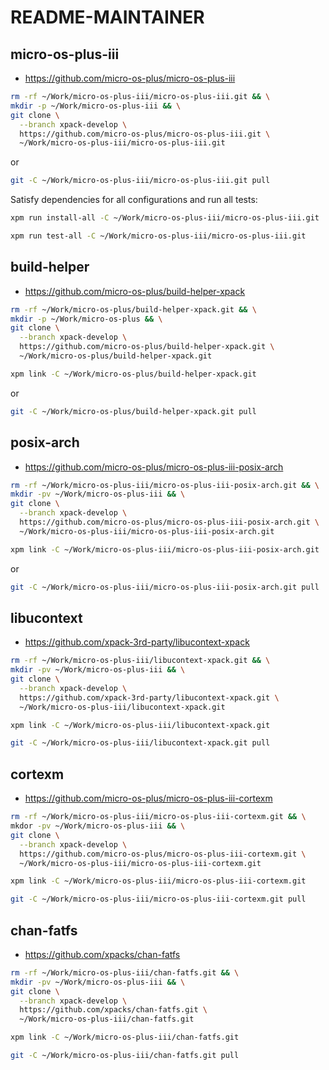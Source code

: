 # README-MAINTAINER

## micro-os-plus-iii

- <https://github.com/micro-os-plus/micro-os-plus-iii>

```sh
rm -rf ~/Work/micro-os-plus-iii/micro-os-plus-iii.git && \
mkdir -p ~/Work/micro-os-plus-iii && \
git clone \
  --branch xpack-develop \
  https://github.com/micro-os-plus/micro-os-plus-iii.git \
  ~/Work/micro-os-plus-iii/micro-os-plus-iii.git
```

or

```sh
git -C ~/Work/micro-os-plus-iii/micro-os-plus-iii.git pull
```

Satisfy dependencies for all configurations and run all tests:

```sh
xpm run install-all -C ~/Work/micro-os-plus-iii/micro-os-plus-iii.git

xpm run test-all -C ~/Work/micro-os-plus-iii/micro-os-plus-iii.git
```

## build-helper

- <https://github.com/micro-os-plus/build-helper-xpack>

```sh
rm -rf ~/Work/micro-os-plus/build-helper-xpack.git && \
mkdir -p ~/Work/micro-os-plus && \
git clone \
  --branch xpack-develop \
  https://github.com/micro-os-plus/build-helper-xpack.git \
  ~/Work/micro-os-plus/build-helper-xpack.git

xpm link -C ~/Work/micro-os-plus/build-helper-xpack.git
```

or

```sh
git -C ~/Work/micro-os-plus/build-helper-xpack.git pull
```

## posix-arch

- <https://github.com/micro-os-plus/micro-os-plus-iii-posix-arch>

```sh
rm -rf ~/Work/micro-os-plus-iii/micro-os-plus-iii-posix-arch.git && \
mkdir -pv ~/Work/micro-os-plus-iii && \
git clone \
  --branch xpack-develop \
  https://github.com/micro-os-plus/micro-os-plus-iii-posix-arch.git \
  ~/Work/micro-os-plus-iii/micro-os-plus-iii-posix-arch.git

xpm link -C ~/Work/micro-os-plus-iii/micro-os-plus-iii-posix-arch.git
```

or

```sh
git -C ~/Work/micro-os-plus-iii/micro-os-plus-iii-posix-arch.git pull
```

## libucontext

- <https://github.com/xpack-3rd-party/libucontext-xpack>

```sh
rm -rf ~/Work/micro-os-plus-iii/libucontext-xpack.git && \
mkdir -pv ~/Work/micro-os-plus-iii && \
git clone \
  --branch xpack-develop \
  https://github.com/xpack-3rd-party/libucontext-xpack.git \
  ~/Work/micro-os-plus-iii/libucontext-xpack.git

xpm link -C ~/Work/micro-os-plus-iii/libucontext-xpack.git
```

```sh
git -C ~/Work/micro-os-plus-iii/libucontext-xpack.git pull
```

## cortexm

- <https://github.com/micro-os-plus/micro-os-plus-iii-cortexm>

```sh
rm -rf ~/Work/micro-os-plus-iii/micro-os-plus-iii-cortexm.git && \
mkdor -pv ~/Work/micro-os-plus-iii && \
git clone \
  --branch xpack-develop \
  https://github.com/micro-os-plus/micro-os-plus-iii-cortexm.git \
  ~/Work/micro-os-plus-iii/micro-os-plus-iii-cortexm.git

xpm link -C ~/Work/micro-os-plus-iii/micro-os-plus-iii-cortexm.git
```

```sh
git -C ~/Work/micro-os-plus-iii/micro-os-plus-iii-cortexm.git pull
```

## chan-fatfs

- <https://github.com/xpacks/chan-fatfs>

```sh
rm -rf ~/Work/micro-os-plus-iii/chan-fatfs.git && \
mkdir -pv ~/Work/micro-os-plus-iii && \
git clone \
  --branch xpack-develop \
  https://github.com/xpacks/chan-fatfs.git \
  ~/Work/micro-os-plus-iii/chan-fatfs.git

xpm link -C ~/Work/micro-os-plus-iii/chan-fatfs.git
```

```sh
git -C ~/Work/micro-os-plus-iii/chan-fatfs.git pull
```
